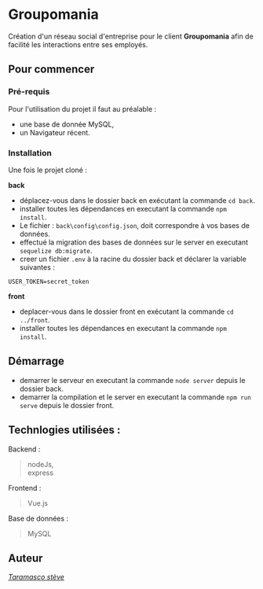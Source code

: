 # Groupomania


Création d'un réseau social d'entreprise pour le client **Groupomania** afin de facilité les interactions entre ses employés.

## Pour commencer


### Pré-requis

Pour l'utilisation du projet il faut au préalable :  
- une base de donnée MySQL,  
- un Navigateur récent.

### Installation

 Une fois le projet cloné :  

 **back**
- déplacez-vous dans le dossier back en exécutant la commande `cd back`.
- installer toutes les dépendances en executant la commande `npm install`.
- Le fichier : `back\config\config.json`, doit correspondre à vos bases de données.
- effectué la migration des bases de données sur le server en executant `sequelize db:migrate`.
- creer un fichier `.env` à la racine du dossier back et déclarer la variable suivantes :  
```
USER_TOKEN=secret_token
```
**front**

- deplacer-vous dans le dossier front en exécutant la commande `cd ../front`.
- installer toutes les dépendances en executant la commande `npm install`.

## Démarrage

- demarrer le serveur en executant la commande `node server` depuis le dossier back.
- demarrer la compilation et le server en executant la commande `npm run serve` depuis le dossier front.

## Technlogies utilisées :

Backend :
> nodeJs,  
> express 

Frontend :
> Vue.js

Base de données :
> MySQL

## Auteur

*[Taramasco stève](https://github.com/steve-taramasco/groupomania)*